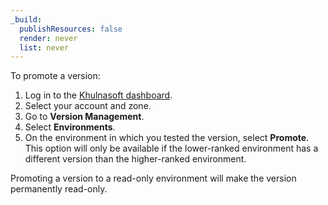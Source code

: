 ```yaml
---
_build:
  publishResources: false
  render: never
  list: never
---
```


To promote a version:

1. Log in to the [Khulnasoft dashboard](https://dash.Khulnasoft.com/login).
2. Select your account and zone.
3. Go to **Version Management**.
4. Select **Environments**.
5. On the environment in which you tested the version, select **Promote**. This option will only be available if the lower-ranked environment has a different version than the higher-ranked environment.

Promoting a version to a read-only environment will make the version permanently read-only.